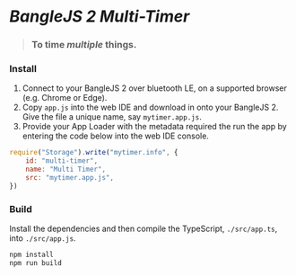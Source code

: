 # _BangleJS 2 Multi-Timer_

> ### To time _multiple_ things.

### Install

1. Connect to your BangleJS 2 over bluetooth LE, on a supported browser (e.g. Chrome or Edge).
2. Copy `app.js` into the web IDE and download in onto your BangleJS 2. Give the file a unique name, say `mytimer.app.js`.
3. Provide your App Loader with the metadata required the run the app by entering the code below into the web IDE console.

```js
require("Storage").write("mytimer.info", {
    id: "multi-timer",
    name: "Multi Timer",
    src: "mytimer.app.js",
})
```

### Build

Install the dependencies and then compile the TypeScript, `./src/app.ts`, into `./src/app.js`. 

```bash
npm install
npm run build
```
